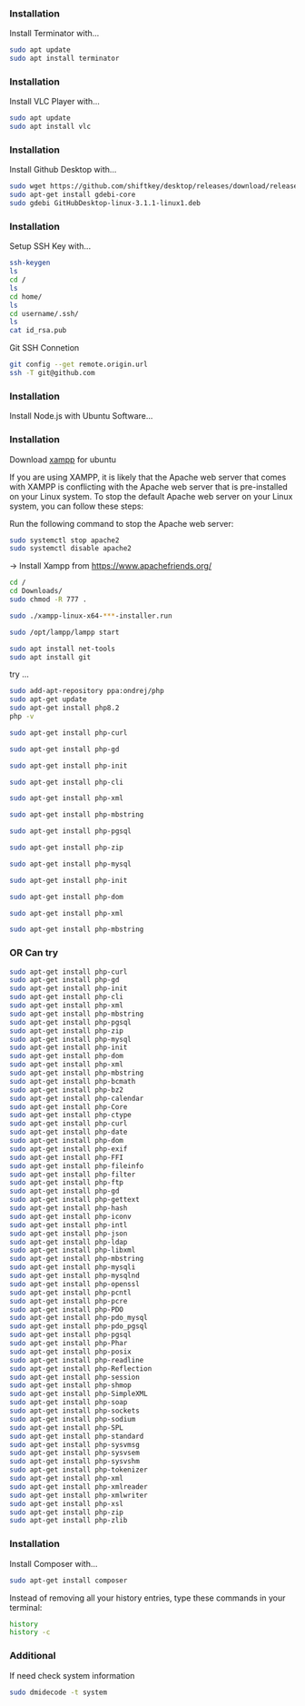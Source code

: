 
### Installation

Install Terminator with...

```bash
sudo apt update
sudo apt install terminator
```

### Installation

Install VLC Player with...

```bash
sudo apt update
sudo apt install vlc
```

### Installation

Install Github Desktop with...

```bash
sudo wget https://github.com/shiftkey/desktop/releases/download/release-3.1.1-linux1/GitHubDesktop-linux-3.1.1-linux1.deb
sudo apt-get install gdebi-core 
sudo gdebi GitHubDesktop-linux-3.1.1-linux1.deb
```

### Installation

Setup SSH Key with...

```bash
ssh-keygen
ls
cd /
ls
cd home/
ls
cd username/.ssh/
ls
cat id_rsa.pub
```

Git SSH Connetion

```bash
git config --get remote.origin.url
ssh -T git@github.com
```


### Installation

Install Node.js with Ubuntu Software...


### Installation

Download [xampp](https://www.apachefriends.org/download.html) for ubuntu

If you are using XAMPP, it is likely that the Apache web server that comes with XAMPP is conflicting with the Apache web server that is pre-installed on your Linux system. To stop the default Apache web server on your Linux system, you can follow these steps:

Run the following command to stop the Apache web server:
```bash
sudo systemctl stop apache2
sudo systemctl disable apache2
```

-> Install Xampp from https://www.apachefriends.org/

```bash
cd /
cd Downloads/
sudo chmod -R 777 .
```

```bash
sudo ./xampp-linux-x64-***-installer.run
```

```bash
sudo /opt/lampp/lampp start
```

```bash
sudo apt install net-tools
sudo apt install git
```
try ...
```bash
sudo add-apt-repository ppa:ondrej/php
sudo apt-get update
sudo apt-get install php8.2
php -v
```

```bash
sudo apt-get install php-curl
```

```bash
sudo apt-get install php-gd
```

```bash
sudo apt-get install php-init
```

```bash
sudo apt-get install php-cli
```


```bash
sudo apt-get install php-xml
```

```bash
sudo apt-get install php-mbstring
```
```bash
sudo apt-get install php-pgsql
```

```bash
sudo apt-get install php-zip
```

```bash
sudo apt-get install php-mysql
```

```bash
sudo apt-get install php-init
```

```bash
sudo apt-get install php-dom
```


```bash
sudo apt-get install php-xml
```

```bash
sudo apt-get install php-mbstring
```

### OR Can try


```bash
sudo apt-get install php-curl
sudo apt-get install php-gd
sudo apt-get install php-init
sudo apt-get install php-cli
sudo apt-get install php-xml
sudo apt-get install php-mbstring
sudo apt-get install php-pgsql
sudo apt-get install php-zip
sudo apt-get install php-mysql
sudo apt-get install php-init
sudo apt-get install php-dom
sudo apt-get install php-xml
sudo apt-get install php-mbstring
sudo apt-get install php-bcmath
sudo apt-get install php-bz2
sudo apt-get install php-calendar
sudo apt-get install php-Core
sudo apt-get install php-ctype
sudo apt-get install php-curl
sudo apt-get install php-date
sudo apt-get install php-dom
sudo apt-get install php-exif
sudo apt-get install php-FFI
sudo apt-get install php-fileinfo
sudo apt-get install php-filter
sudo apt-get install php-ftp
sudo apt-get install php-gd
sudo apt-get install php-gettext
sudo apt-get install php-hash
sudo apt-get install php-iconv
sudo apt-get install php-intl
sudo apt-get install php-json
sudo apt-get install php-ldap
sudo apt-get install php-libxml
sudo apt-get install php-mbstring
sudo apt-get install php-mysqli
sudo apt-get install php-mysqlnd
sudo apt-get install php-openssl
sudo apt-get install php-pcntl
sudo apt-get install php-pcre
sudo apt-get install php-PDO
sudo apt-get install php-pdo_mysql
sudo apt-get install php-pdo_pgsql
sudo apt-get install php-pgsql
sudo apt-get install php-Phar
sudo apt-get install php-posix
sudo apt-get install php-readline
sudo apt-get install php-Reflection
sudo apt-get install php-session
sudo apt-get install php-shmop
sudo apt-get install php-SimpleXML
sudo apt-get install php-soap
sudo apt-get install php-sockets
sudo apt-get install php-sodium
sudo apt-get install php-SPL
sudo apt-get install php-standard
sudo apt-get install php-sysvmsg
sudo apt-get install php-sysvsem
sudo apt-get install php-sysvshm
sudo apt-get install php-tokenizer
sudo apt-get install php-xml
sudo apt-get install php-xmlreader
sudo apt-get install php-xmlwriter
sudo apt-get install php-xsl
sudo apt-get install php-zip
sudo apt-get install php-zlib
```

### Installation

Install Composer with...

```bash
sudo apt-get install composer
```

Instead of removing all your history entries, type these commands in your terminal:

```bash
history
history -c
```

### Additional

If need check system information 

```bash
sudo dmidecode -t system
```
